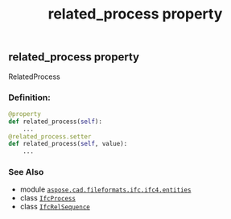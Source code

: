 ﻿---
title: related_process property
second_title: Aspose.CAD for Python via .NET API References
description: 
type: docs
weight: 80
url: /aspose.cad.fileformats.ifc.ifc4.entities/ifcrelsequence/related_process/
is_root: false
---

## related_process property


RelatedProcess
### Definition:
```python
@property
def related_process(self):
    ...
@related_process.setter
def related_process(self, value):
    ...
```

### See Also
* module [`aspose.cad.fileformats.ifc.ifc4.entities`](../../)
* class [`IfcProcess`](/cad/python-net/aspose.cad.fileformats.ifc.ifc4.entities/ifcprocess)
* class [`IfcRelSequence`](/cad/python-net/aspose.cad.fileformats.ifc.ifc4.entities/ifcrelsequence)
